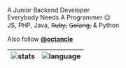 A Junior Backend Developer<br/>
Everybody Needs A Programmer 😉<br/>
JS, PHP, Java, R̶u̶b̶y̶, G̶o̶l̶a̶n̶g̶, & Python

Also follow **[@octancle](https://github.com/octancle)**

| ![stats] | ![language] |
| ------------- | ------------- |

[stats]: https://github-readme-stats.vercel.app/api?username=hxAri&show_icons=true&cache_seconds=86400&theme=vue-dark&hide_border=true
[language]: https://github-readme-stats.vercel.app/api/top-langs/?username=hxAri&layout=compact&theme=vue-dark&hide_border=true
